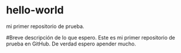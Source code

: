# hello-world
mi primer repositorio de prueba.

#Breve descripción de lo que espero.
Este es mi primer repositorio de prueba en GitHub. De verdad espero apender mucho.
